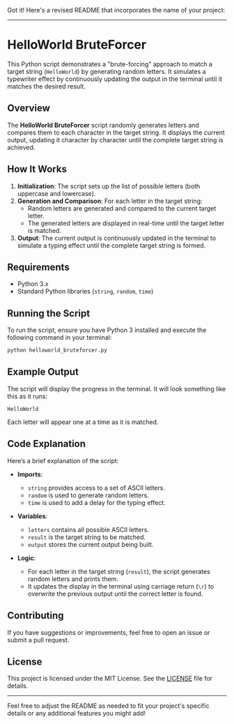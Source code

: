 Got it! Here's a revised README that incorporates the name of your project:

---

# HelloWorld BruteForcer

This Python script demonstrates a "brute-forcing" approach to match a target string (`HelloWorld`) by generating random letters. It simulates a typewriter effect by continuously updating the output in the terminal until it matches the desired result.

## Overview

The **HelloWorld BruteForcer** script randomly generates letters and compares them to each character in the target string. It displays the current output, updating it character by character until the complete target string is achieved.

## How It Works

1. **Initialization**: The script sets up the list of possible letters (both uppercase and lowercase).
2. **Generation and Comparison**: For each letter in the target string:
   - Random letters are generated and compared to the current target letter.
   - The generated letters are displayed in real-time until the target letter is matched.
3. **Output**: The current output is continuously updated in the terminal to simulate a typing effect until the complete target string is formed.

## Requirements

- Python 3.x
- Standard Python libraries (`string`, `random`, `time`)

## Running the Script

To run the script, ensure you have Python 3 installed and execute the following command in your terminal:

```bash
python helloworld_bruteforcer.py
```

## Example Output

The script will display the progress in the terminal. It will look something like this as it runs:

```
HelloWorld
```

Each letter will appear one at a time as it is matched.

## Code Explanation

Here’s a brief explanation of the script:

- **Imports**:
  - `string` provides access to a set of ASCII letters.
  - `random` is used to generate random letters.
  - `time` is used to add a delay for the typing effect.

- **Variables**:
  - `letters` contains all possible ASCII letters.
  - `result` is the target string to be matched.
  - `output` stores the current output being built.

- **Logic**:
  - For each letter in the target string (`result`), the script generates random letters and prints them.
  - It updates the display in the terminal using carriage return (`\r`) to overwrite the previous output until the correct letter is found.

## Contributing

If you have suggestions or improvements, feel free to open an issue or submit a pull request.

## License

This project is licensed under the MIT License. See the [LICENSE](LICENSE) file for details.

---

Feel free to adjust the README as needed to fit your project's specific details or any additional features you might add!
